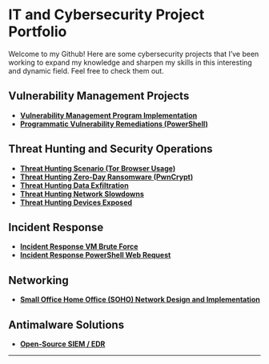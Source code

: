 # IT and Cybersecurity Project Portfolio

Welcome to my Github! Here are some cybersecurity projects that I’ve been working to expand my knowledge and sharpen my skills in this interesting and dynamic field. Feel free to check them out. 

## Vulnerability Management Projects

- **[Vulnerability Management Program Implementation](https://github.com/askonube/vulnerability-management-program)**
- **[Programmatic Vulnerability Remediations (PowerShell)](https://github.com/askonube/Programmatic-Vulnerability-Remediations)**

## Threat Hunting and Security Operations

- **[Threat Hunting Scenario (Tor Browser Usage)](https://github.com/askonube/threat-hunting-scenario-tor)**
- **[Threat Hunting Zero-Day Ransomware (PwnCrypt)](https://github.com/askonube/TH-Zero-Day-Ransomware)**
- **[Threat Hunting Data Exfiltration](https://github.com/askonube/IR-Data-Exfiltration)**
- **[Threat Hunting Network Slowdowns](https://github.com/askonube/IR-Network-Slowdowns)**
- **[Threat Hunting Devices Exposed](https://github.com/askonube/IR-Devices-Exposed-Internet)**

## Incident Response

- **[Incident Response VM Brute Force](https://github.com/askonube/IR-VM-Brute-Force)**
- **[Incident Response PowerShell Web Request](https://github.com/askonube/IR-Powershell-Web-Request)**


## Networking
- **[Small Office Home Office (SOHO) Network Design and Implementation](https://github.com/askonube/SOHO-Network)**

## Antimalware Solutions
- **[Open-Source SIEM / EDR](https://github.com/askonube/Open-Source-SIEM-EDR)**

<hr/>



[email]: https://gmail.com/___________
[linkedin]: https://linkedin.com/in/___________

<!--
<img width="35" alt="image" src="https://github.com/user-attachments/assets/2f41c7cd-5ea8-4475-b451-a37161b6c3fb"> 
<img width="35" alt="image" src="https://github.com/user-attachments/assets/77649969-9910-4994-8b96-74a116cfb2a8">
-->
